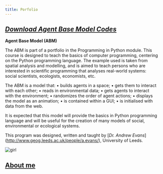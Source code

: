```yaml
---
title: Porfolio
---
```


## [*Download Agent Base Model Codes*](https://github.com/haymadanny/)          

**Agent Base Model (ABM)**

The ABM is part of a portfolio in the Programming in Python module. This course is designed to teach the basics of computer programming, centering on the Python programming language. The example used is taken from spatial analysis and modelling, and is aimed to teach persons who are interested in scientific programming that analyses real-world systems: social scientists, ecologists, economists, etc.

The ABM is a model that:
•	builds agents in a space;
•	gets them to interact with each other;
•	reads in environmental data;
•	gets agents to interact with the environment;
•	randomizes the order of agent actions;
•	displays the model as an animation;
•	is contained within a GUI;
•	is initialised with data from the web.

It is expected that this model will provide the basics in Python programming language and will be useful for the creation of many models of social, environmental or ecological systems. 

This program was designed, written and taught by [*Dr. Andrew Evans*] (http://www.geog.leeds.ac.uk/people/a.evans/), University of Leeds.













![girl](https://user-images.githubusercontent.com/34174086/33789064-73f7b82e-dc4c-11e7-81e4-4256f2704501.jpg)
## [About me](README.md)


<html>
  <p><div class="pull right"><img scr="https://user-images.githubusercontent.com/34174086/33789064-73f7b82e-dc4c-11e7-81e4-4256f2704501.jpg"/></div></p>
</html>
